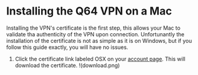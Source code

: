 Installing the Q64 VPN on a Mac
===
Installing the VPN's certificate is the first step, this allows your Mac to validate tha authenticity of the VPN upon connection.
Unfortunantly the installation of the certificate is not as simple as it is on Windows, but if you follow this guide exactly,
you will have no issues.

1) Click the certificate link labeled OSX on your [account page](http://net.q64.co).  This will download the certificate.
!(download.png)
